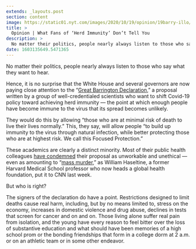```yaml
--- 
extends: _layouts.post 
section: content 
image: https://static01.nyt.com/images/2020/10/19/opinion/19barry-illo/19barry-illo-facebookJumbo.jpg 
title: > 
  Opinion | What Fans of ‘Herd Immunity’ Don’t Tell You 
description: > 
  No matter their politics, people nearly always listen to those who say what they want to hear.They would do this by allowing “those who are at minimal risk of death to live their lives normally.” This, they say, will allow people “to build up immunity to the virus through natural infection, while better protecting those who are at highest risk.We call this Focused Protection.”These academics are clearly a distinct minority.But who is right?The signers of the declaration do have a point. 
date: 1603135649.5471365 
--- 
```

<div><p class="css-158dogj evys1bk0">No matter their politics, people nearly always listen to those who say what they want to hear.</p><p class="css-158dogj evys1bk0">Hence, it is no surprise that the White House and several governors are now paying close attention to the &#8220;<a class="css-1g7m0tk" href="https://gbdeclaration.org/" title="" rel="noopener noreferrer" target="_blank">Great Barrington Declaration</a>,&#8221; a proposal written by a group of well-credentialed scientists who want to shift Covid-19 policy toward achieving herd immunity &#8212; the point at which enough people have become immune to the virus that its spread becomes unlikely.</p><p class="css-158dogj evys1bk0">They would do this by allowing &#8220;those who are at minimal risk of death to live their lives normally.&#8221; This, they say, will allow people &#8220;to build up immunity to the virus through natural infection, while better protecting those who are at highest risk. We call this Focused Protection.&#8221;</p><p class="css-158dogj evys1bk0">These academics are clearly a distinct minority. Most of their public health colleagues <a class="css-1g7m0tk" href="https://www.medscape.com/viewarticle/939147" title="" rel="noopener noreferrer" target="_blank">have condemned</a> their proposal as unworkable and unethical &#8212; even as amounting to &#8220;<a class="css-1g7m0tk" href="https://www.cnn.com/webview/world/live-news/coronavirus-pandemic-10-14-20-intl/h_571c71aa21a9a2a0d0aadd95af67a022" title="" rel="noopener noreferrer" target="_blank">mass murder</a>,&#8221; as William Haseltine, a former Harvard Medical School professor who now heads a global health foundation, put it to CNN last week.</p><p class="css-158dogj evys1bk0">But who is right?</p><p class="css-158dogj evys1bk0">The signers of the declaration do have a point. Restrictions designed to limit deaths cause real harm, including, but by no means limited to, stress on the economy, increases in domestic violence and drug abuse, declines in tests that screen for cancer and on and on. Those living alone suffer real pain from isolation, and the young have every reason to feel bitter over the loss of substantive education and what should have been memories of a high school prom or the bonding friendships that form in a college dorm at 2 a.m. or on an athletic team or in some other endeavor.</p></div>